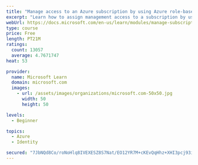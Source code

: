 ```yaml
---
title: "Manage access to an Azure subscription by using Azure role-based access control (RBAC)"
excerpt: "Learn how to assign management access to a subscription by using Azure role-based access control."
webUrl: https://docs.microsoft.com/en-us/learn/modules/manage-subscription-access-azure-rbac/
type: course
price: Free
length: PT21M
ratings:
  count: 13057
  average: 4.7671747
heat: 53

provider:
  name: Microsoft Learn
  domain: microsoft.com
  images:
    - url: /assets/images/organizations/microsoft.com-50x50.jpg
      width: 50
      height: 50

levels:
  - Beginner

topics:
  - Azure
  - Identity

secured: "7JbNQd8Co/roNoHlq8IVEXESZ8S7Nat/EO12YR7M+cKEvQqHhz+XHI3pcj93iHEMBIV9lWeyUD4GW4jFDzXgB6tffrfMqLEnz3ssq+FWCjg7IOBajbalo1bZAKOqfcZ4M+5ookf4CgyjA+RrU/6UcCMqrD/4ucaAtu7kEjql3DnBQvjSj0iSkY9uRet5UFTnz+tanoxJAPC7IVr7Os1FHtfgFB1KCwNV7wIsDFHiy5/rTe8neOxLhlt/pM23xYIwS4GciwSdlaS2QRiKIJwnHp5ZeFMZMj6NO1XQ4ErN4xY2PqlRuOFabweaj4vT34cCnH7/Y4BhS7fUboYe1l5kEjKYccDlgzGTxZbsJWVKUraHnlLmjFuUR9piZQVfLCAGRjcdcH5LjmpkaDdOJlnNQ37onbAku8L0LbZygzEvGXw=;36W8PEx0BXIRqYjMXy/dQA=="
---
```


